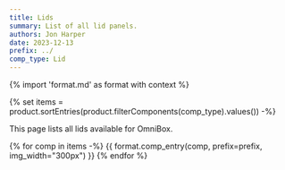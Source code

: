 ```yaml
---
title: Lids
summary: List of all lid panels.
authors: Jon Harper
date: 2023-12-13
prefix: ../
comp_type: Lid
---
```


{% import 'format.md' as format with context %}

{% set items = product.sortEntries(product.filterComponents(comp_type).values()) -%}

This page lists all lids available for OmniBox.

{% for comp in items -%}
{{ format.comp_entry(comp, prefix=prefix, img_width="300px") }}
{% endfor %}